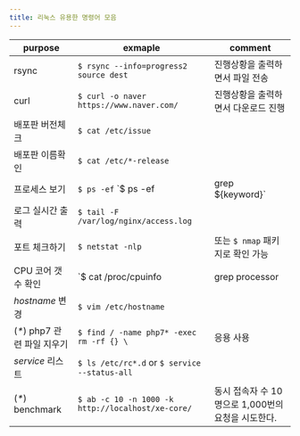 ```yaml
---
title: 리눅스 유용한 명령어 모음
---
```


| purpose | exmaple | comment |
| ------- | ------- | ------- |
| rsync   | `$ rsync --info=progress2 source dest` | 진행상황을 출력하면서 파일 전송 |
| curl    | `$ curl -o naver https://www.naver.com/` | 진행상황을 출력하면서 다운로드 진행 |
| 배포판 버전체크 | `$ cat /etc/issue` | |
| 배포판 이름확인 | `$ cat /etc/*-release`| |
| 프로세스 보기 | `$ ps -ef` `$ ps -ef | grep ${keyword}` | |
| 로그 실시간 출력 | `$ tail -F /var/log/nginx/access.log` | |
| 포트 체크하기 | `$ netstat -nlp` | 또는 `$ nmap` 패키지로 확인 가능 |
| CPU 코어 갯수 확인 | `$ cat /proc/cpuinfo | grep processor | wc -l` | |
| *hostname* 변경 | `$ vim /etc/hostname` | |
| (*\**) php7 관련 파일 지우기 | `$ find / -name php7* -exec rm -rf {} \` | 응용 사용 |
| *service* 리스트 | `$ ls /etc/rc*.d` or `$ service --status-all` | |
| (*\**) benchmark | `$ ab -c 10 -n 1000 -k http://localhost/xe-core/` | 동시 접속자 수 10명으로 1,000번의 요청을 시도한다. |